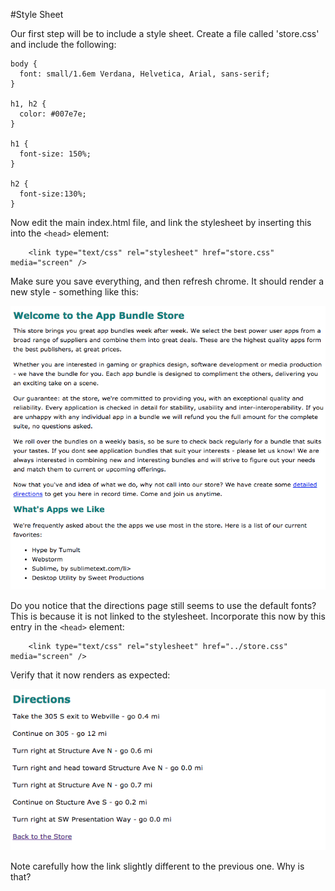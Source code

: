 #Style Sheet

Our first step will be to include a style sheet. Create a file called 'store.css' and include the following:

~~~
body {
  font: small/1.6em Verdana, Helvetica, Arial, sans-serif;
}

h1, h2 {
  color: #007e7e;
}

h1 {
  font-size: 150%;
}

h2 {
  font-size:130%;
}
~~~

Now edit the main index.html file, and link the stylesheet by inserting this into the `<head>` element:

~~~
    <link type="text/css" rel="stylesheet" href="store.css" media="screen" />
~~~

Make sure you save everything, and then refresh chrome. It should render a new style - something like this:

![](img/11.png)

Do you notice that the directions page still seems to use the default fonts? This is because it is not linked to the stylesheet. Incorporate this now by this entry in the `<head>` element:

~~~
    <link type="text/css" rel="stylesheet" href="../store.css" media="screen" />
~~~

Verify that it now renders as expected:

![](img/12.png)

Note carefully how the link slightly different to the previous one. Why is that?
